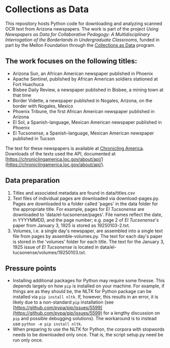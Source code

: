 # Collections as Data

This repository hosts Python code for downloading and analyzing scanned OCR text from Arizona newspapers. The work is part of the project _Using Newspapers as Data for Collaborative Pedagogy: A Multidisciplinary Interrogation of the Borderlands in Undergraduate Classrooms_, funded in part by the Mellon Foundation through the [Collections as Data](https://collectionsasdata.github.io/part2whole/) program.

## The work focuses on the following titles:
+ Arizona Sun, an African American newspaper published in Phoenix
+ Apache Sentinel, published by African American soldiers stationed at Fort Huachuca
+ Bisbee Daily Review, a newspaper published in Bisbee, a mining town at that time
+ Border Vidette, a newspaper published in Nogales, Arizona, on the border with Nogales, Mexico
+ Phoenix Tribune, the first African American newspaper published in Arizona
+ El Sol, a Spanish-language, Mexican American newspaper published in Phoenix
+ El Tucsonense, a Spanish-language, Mexican American newspaper published in Tucson

The text for these newspapers is available at [Chronicling America](https://chroniclingamerica.loc.gov/newspapers/). Downloads of the texts used the API, documented at [https://chroniclingamerica.loc.gov/about/api/](https://chroniclingamerica.loc.gov/about/api/).

## Data preparation
1. Titles and associated metadata are found in data/titles.csv
2. Text files of individual pages are downloaded via download-pages.py. Pages are downloaded to a folder called 'pages' in the data folder for the appropriate title. For example, pages for _El Tucsonense_ are downloaded to 'data/el-tucsonense/pages'. File names reflect the date, in YYYYMMDD, and the page number; e.g. page 2 of _El Tucsonense_'s paper from January 3, 1925 is stored as 19250103-2.txt.
3. Volumes, i.e. a single day's newspaper, are assembled into a single text file from pages by assemble-volumes.py. The text for each day's paper is stored in the 'volumes' folder for each title. The text for the January 3, 1925 issue of _El Tucsonense_ is located in data/el-tucsonense/volumes/19250103.txt.

## Pressure points
+ Installing additional packages for Python may require some finesse. This depends largely on how `pip` is installed on your machine. For example, if things are as they should be, the NLTK for Python package can be installed via `pip install nltk`. If, however, this results in an error, it is likely due to a non-standard `pip` installation (see [https://github.com/pypa/pip/issues/5599](https://github.com/pypa/pip/issues/5599) for a lengthy discussion on `pip` and possible debugging solutions). The workaround is to instead use `python -m pip install nltk`.
+ When preparing to use the NLTK for Python, the corpora with stopwords needs to be downloaded only once. That is, the script setup.py need be run only once.